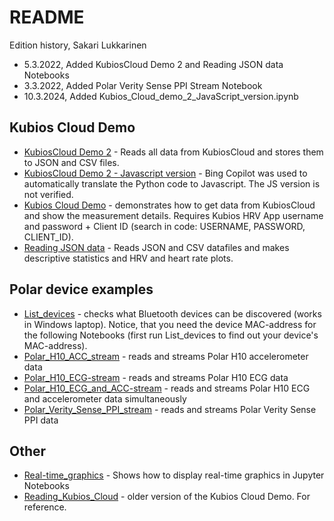 # README

Edition history, Sakari Lukkarinen

- 5.3.2022, Added KubiosCloud Demo 2 and Reading JSON data Notebooks 
- 3.3.2022, Added Polar Verity Sense PPI Stream Notebook
- 10.3.2024, Added Kubios_Cloud_demo_2_JavaScript_version.ipynb

## Kubios Cloud Demo

- [KubiosCloud Demo 2](https://gitlab.metropolia.fi/tommiluk/hyte-kevaet-2022/-/blob/main/KubiosCloud_Demo_2.ipynb) - Reads all data from KubiosCloud and stores them to JSON and CSV files.
- [KubiosCloud Demo 2 - Javascript version](https://gitlab.metropolia.fi/tommiluk/hyte-projekti-2/-/blob/main/Kubios_Cloud_demo_2__Javascript_version_.ipynb?) - Bing Copilot was used to automatically translate the Python code to Javascript. The JS version is not verified.
- [Kubios Cloud Demo](https://gitlab.metropolia.fi/tommiluk/hyte-kevaet-2022/-/blob/main/Kubios_Cloud_Demo.ipynb) - demonstrates how to get data from KubiosCloud and show the measurement details. Requires Kubios HRV App username and password + Client ID (search in code: USERNAME, PASSWORD, CLIENT_ID).
- [Reading JSON data](https://gitlab.metropolia.fi/tommiluk/hyte-kevaet-2022/-/blob/main/Reading_JSON_data.ipynb) - Reads JSON and CSV datafiles and makes descriptive statistics and HRV and heart rate plots.

## Polar device examples

- [List_devices](https://gitlab.metropolia.fi/tommiluk/hyte-kevaet-2022/-/blob/main/List_devices.ipynb) - checks what Bluetooth devices can be discovered (works in Windows laptop). Notice, that you need the device MAC-address for the following Notebooks (first run List_devices to find out your device's MAC-address).
- [Polar_H10_ACC_stream](https://gitlab.metropolia.fi/tommiluk/hyte-kevaet-2022/-/blob/main/Polar_H10_ACC-stream.ipynb) - reads and streams Polar H10 accelerometer data
- [Polar_H10_ECG-stream](https://gitlab.metropolia.fi/tommiluk/hyte-kevaet-2022/-/blob/main/Polar_H10_ECG-stream.ipynb) - reads and streams Polar H10 ECG data
- [Polar_H10_ECG_and_ACC-stream](https://gitlab.metropolia.fi/tommiluk/hyte-kevaet-2022/-/blob/main/Polar_H10_ECG_and_ACC-stream.ipynb) - reads and streams Polar H10 ECG and accelerometer data simultaneously
- [Polar_Verity_Sense_PPI_stream](https://gitlab.metropolia.fi/tommiluk/hyte-kevaet-2022/-/blob/main/Polar_Verity_Sense_PPI_stream.ipynb) - reads and streams Polar Verity Sense PPI data

## Other

- [Real-time_graphics](https://gitlab.metropolia.fi/tommiluk/hyte-kevaet-2022/-/blob/main/Real-time_graphics.ipynb) - Shows how to display real-time graphics in Jupyter Notebooks
- [Reading_Kubios_Cloud](https://gitlab.metropolia.fi/tommiluk/hyte-kevaet-2022/-/blob/main/Reading_Kubios_Cloud.ipynb) - older version of the Kubios Cloud Demo. For reference.


